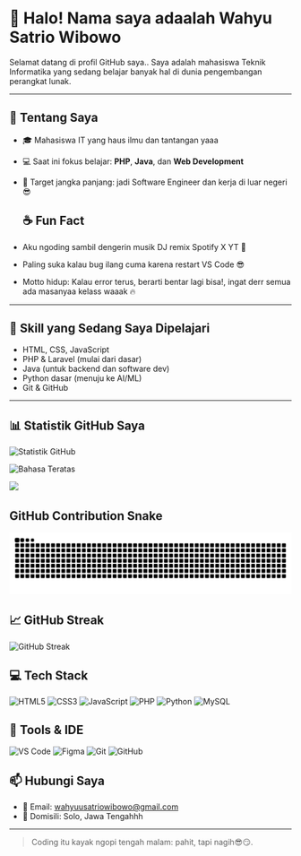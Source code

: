 
# 👋 Halo! Nama saya adaalah Wahyu Satrio Wibowo

Selamat datang di profil GitHub saya..
Saya adalah mahasiswa Teknik Informatika yang sedang belajar banyak hal di dunia pengembangan perangkat lunak.

---

## 🧠 Tentang Saya

- 🎓 Mahasiswa IT yang haus ilmu dan tantangan yaaa
- 💻 Saat ini fokus belajar: **PHP**, **Java**, dan **Web Development**
- 🚀 Target jangka panjang: jadi Software Engineer dan kerja di luar negeri 😎

  ## ☕ Fun Fact

- Aku ngoding sambil dengerin musik DJ remix Spotify X YT 🤘
- Paling suka kalau bug ilang cuma karena restart VS Code 😎
- Motto hidup: Kalau error terus, berarti bentar lagi bisa!, ingat derr semua ada masanyaa kelass waaak 🔥


---

## 🔧 Skill yang Sedang Saya Dipelajari

- HTML, CSS, JavaScript
- PHP & Laravel (mulai dari dasar)
- Java (untuk backend dan software dev)
- Python dasar (menuju ke AI/ML)
- Git & GitHub

------ -----



## 📊 Statistik GitHub Saya

![Statistik GitHub](https://github-readme-stats.vercel.app/api?username=WahyuSatrio505&show_icons=true&theme=tokyonight)

![Bahasa Teratas](https://github-readme-stats.vercel.app/api/top-langs/?username=WahyuSatrio505&layout=compact&theme=tokyonight)




<a href="https://github.com/WahyuSatrio505">
  <img src="https://github-profile-summary-cards.vercel.app/api/cards/profile-details?username=WahyuSatrio505&theme=tokyonight" />
</a>






## GitHub Contribution Snake

![Kobra animation](https://github.com/WahyuSatrio505/WahyuSatrio505/blob/output/kobra-sunset-animation.svg)



## 📈 GitHub Streak

![GitHub Streak](https://github-readme-streak-stats.herokuapp.com/?user=WahyuSatrio505&theme=tokyonight)



## 💻 Tech Stack

![HTML5](https://img.shields.io/badge/-HTML5-E34F26?logo=html5&logoColor=fff&style=flat-square)
![CSS3](https://img.shields.io/badge/-CSS3-1572B6?logo=css3&logoColor=fff&style=flat-square)
![JavaScript](https://img.shields.io/badge/-JavaScript-F7DF1E?logo=javascript&logoColor=000&style=flat-square)
![PHP](https://img.shields.io/badge/-PHP-777BB4?logo=php&logoColor=fff&style=flat-square)
![Python](https://img.shields.io/badge/-Python-3776AB?logo=python&logoColor=fff&style=flat-square)
![MySQL](https://img.shields.io/badge/-MySQL-4479A1?logo=mysql&logoColor=fff&style=flat-square)


## 🚀 Tools & IDE

![VS Code](https://img.shields.io/badge/-VSCode-007ACC?logo=visual-studio-code&logoColor=fff&style=flat-square)
![Figma](https://img.shields.io/badge/-Figma-F24E1E?logo=figma&logoColor=fff&style=flat-square)
![Git](https://img.shields.io/badge/-Git-F05032?logo=git&logoColor=fff&style=flat-square)
![GitHub](https://img.shields.io/badge/-GitHub-181717?logo=github&logoColor=fff&style=flat-square)



## 📫 Hubungi Saya

- 📧 Email: wahyuusatriowibowo@gmail.com
- 📍 Domisili: Solo, Jawa Tengahhh

---

> Coding itu kayak ngopi tengah malam: pahit, tapi nagih😎😏.

